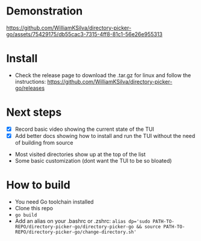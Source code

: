 # Demonstration
https://github.com/WilliamKSilva/directory-picker-go/assets/75429175/db55cac3-7315-4ff8-81c1-56e26e955313

# Install
- Check the release page to download the .tar.gz for linux and follow the instructions: https://github.com/WilliamKSilva/directory-picker-go/releases

# Next steps
- [X] Record basic video showing the current state of the TUI
- [X] Add better docs showing how to install and run the TUI without
the need of building from source
- Most visited directories show up at the top of the list
- Some basic customization (dont want the TUI to be so bloated)

# How to build
- You need Go toolchain installed
- Clone this repo
- `go build`
- Add an alias on your .bashrc or .zshrc: 
    `alias dp='sudo PATH-TO-REPO/directory-picker-go/directory-picker-go && source PATH-TO-REPO/directory-picker-go/change-directory.sh'`
